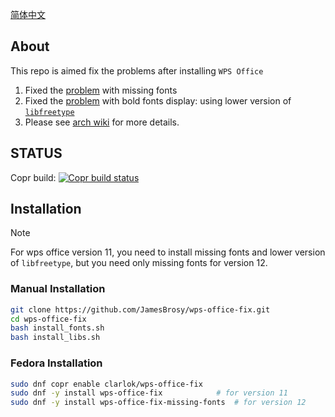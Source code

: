 [简体中文](README-zh_CN.md)

## About

This repo is aimed fix the problems after installing `WPS Office`

1. Fixed the [problem](http://packages.deepin.com/deepin/pool/non-free/t/ttf-wps-fonts/) with missing fonts
2. Fixed the [problem](https://bbs.wps.cn/topic/3137) with bold fonts display: using lower version of [`libfreetype`](https://packages.debian.org/zh-tw/bookworm/libfreetype6)
3. Please see [arch wiki](https://wiki.archlinuxcn.org/wiki/WPS_Office) for more details.

## STATUS

Copr build: [![Copr build status](https://copr.fedorainfracloud.org/coprs/clarlok/wps-office-fix/package/wps-office-fix/status_image/last_build.png)](https://copr.fedorainfracloud.org/coprs/clarlok/wps-office-fix/package/wps-office-fix/)

## Installation

> [!NOTE]
>
> For wps office version 11, you need to install missing fonts and lower version of `libfreetype`, but you need only missing fonts for version 12.

### Manual Installation

```sh
git clone https://github.com/JamesBrosy/wps-office-fix.git
cd wps-office-fix
bash install_fonts.sh
bash install_libs.sh
```

### Fedora Installation

```sh
sudo dnf copr enable clarlok/wps-office-fix
sudo dnf -y install wps-office-fix            # for version 11
sudo dnf -y install wps-office-fix-missing-fonts  # for version 12
```

